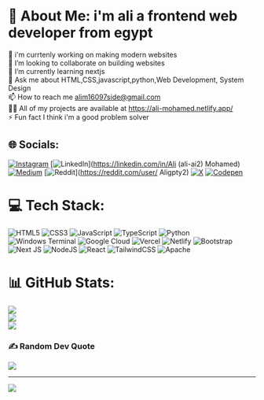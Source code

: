 # 💫 About Me: i'm ali a frontend web developer from egypt
 🤖 i'm currtenly working on making modern websites<br>  👯 I’m looking to collaborate on building websites<br>  🌱 I’m currently learning nextjs<br>  💬 Ask me about  HTML,CSS,javascript,python,Web Development, System Design<br>  📫 How to reach me alim16097side@gmail.com<br>  👨‍💻 All of my projects are available at https://ali-mohamed.netlify.app/<br>  ⚡ Fun fact I think i'm a good problem solver


## 🌐 Socials:
[![Instagram](https://img.shields.io/badge/Instagram-%23E4405F.svg?logo=Instagram&logoColor=white)](https://instagram.com/a.l.i__66) [![LinkedIn](https://img.shields.io/badge/LinkedIn-%230077B5.svg?logo=linkedin&logoColor=white)](https://linkedin.com/in/Ali (ali-ai2) Mohamed) [![Medium](https://img.shields.io/badge/Medium-12100E?logo=medium&logoColor=white)](https://medium.com/@Alimside) [![Reddit](https://img.shields.io/badge/Reddit-%23FF4500.svg?logo=Reddit&logoColor=white)](https://reddit.com/user/ Aligpty2) [![X](https://img.shields.io/badge/X-black.svg?logo=X&logoColor=white)](https://x.com/alim16097side) [![Codepen](https://img.shields.io/badge/Codepen-000000?style=for-the-badge&logo=codepen&logoColor=white)](https://codepen.io/Ali-CP) 

# 💻 Tech Stack:
![HTML5](https://img.shields.io/badge/html5-%23E34F26.svg?style=for-the-badge&logo=html5&logoColor=white) ![CSS3](https://img.shields.io/badge/css3-%231572B6.svg?style=for-the-badge&logo=css3&logoColor=white) ![JavaScript](https://img.shields.io/badge/javascript-%23323330.svg?style=for-the-badge&logo=javascript&logoColor=%23F7DF1E) ![TypeScript](https://img.shields.io/badge/typescript-%23007ACC.svg?style=for-the-badge&logo=typescript&logoColor=white) ![Python](https://img.shields.io/badge/python-3670A0?style=for-the-badge&logo=python&logoColor=ffdd54) ![Windows Terminal](https://img.shields.io/badge/Windows%20Terminal-%234D4D4D.svg?style=for-the-badge&logo=windows-terminal&logoColor=white) ![Google Cloud](https://img.shields.io/badge/GoogleCloud-%234285F4.svg?style=for-the-badge&logo=google-cloud&logoColor=white) ![Vercel](https://img.shields.io/badge/vercel-%23000000.svg?style=for-the-badge&logo=vercel&logoColor=white) ![Netlify](https://img.shields.io/badge/netlify-%23000000.svg?style=for-the-badge&logo=netlify&logoColor=#00C7B7) ![Bootstrap](https://img.shields.io/badge/bootstrap-%238511FA.svg?style=for-the-badge&logo=bootstrap&logoColor=white) ![Next JS](https://img.shields.io/badge/Next-black?style=for-the-badge&logo=next.js&logoColor=white) ![NodeJS](https://img.shields.io/badge/node.js-6DA55F?style=for-the-badge&logo=node.js&logoColor=white) ![React](https://img.shields.io/badge/react-%2320232a.svg?style=for-the-badge&logo=react&logoColor=%2361DAFB) ![TailwindCSS](https://img.shields.io/badge/tailwindcss-%2338B2AC.svg?style=for-the-badge&logo=tailwind-css&logoColor=white) ![Apache](https://img.shields.io/badge/apache-%23D42029.svg?style=for-the-badge&logo=apache&logoColor=white)
# 📊 GitHub Stats:
![](https://github-readme-stats.vercel.app/api?username=alim-99&theme=blue-green&hide_border=false&include_all_commits=false&count_private=false)<br/>
![](https://github-readme-streak-stats.herokuapp.com/?user=alim-99&theme=blue-green&hide_border=false)<br/>
![](https://github-readme-stats.vercel.app/api/top-langs/?username=alim-99&theme=blue-green&hide_border=false&include_all_commits=false&count_private=false&layout=compact)

### ✍️ Random Dev Quote
![](https://quotes-github-readme.vercel.app/api?type=horizontal&theme=radical)

---
[![](https://visitcount.itsvg.in/api?id=alim-99&icon=0&color=9)](https://visitcount.itsvg.in)

<!-- Proudly created with GPRM ( https://gprm.itsvg.in ) -->

